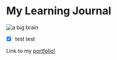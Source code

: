 # My Learning Journal

![a big brain](https://www.google.com/url?sa=i&url=https%3A%2F%2Fmtltimes.ca%2Flife%2Fhow-to-easily-maximize-plant-growth%2F&psig=AOvVaw39ICyDc1Ikz5bWnAFDCUgx&ust=1696962282666000&source=images&cd=vfe&opi=89978449&ved=0CBAQjRxqFwoTCKjGzqLL6YEDFQAAAAAdAAAAABAb)
- [x] test test

Link to my [portfolio!](https://github.com/kaleman18)
